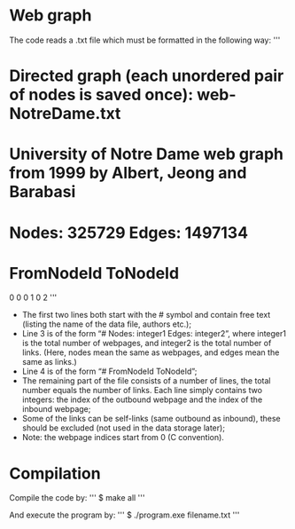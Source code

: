 # Web graph

The code reads a .txt file which must be formatted in the following way:
'''
# Directed graph (each unordered pair of nodes is saved once): web-NotreDame.txt
# University of Notre Dame web graph from 1999 by Albert, Jeong and Barabasi
# Nodes: 325729 Edges: 1497134
# FromNodeId	ToNodeId
0	0
0	1
0	2
'''

* The first two lines both start with the # symbol and contain free text
(listing the name of the data file, authors etc.);
* Line 3 is of the form “# Nodes: integer1 Edges: integer2”, where
integer1 is the total number of webpages, and integer2 is the total
number of links. (Here, nodes mean the same as webpages, and edges
mean the same as links.)
* Line 4 is of the form “# FromNodeId ToNodeId”;
* The remaining part of the file consists of a number of lines, the total
number equals the number of links. Each line simply contains two integers:
the index of the outbound webpage and the index of the inbound webpage;
* Some of the links can be self-links (same outbound as inbound), these
should be excluded (not used in the data storage later);
* Note: the webpage indices start from 0 (C convention).


# Compilation

Compile the code by:
'''
$ make all
'''

And execute the program by:
'''
$ ./program.exe filename.txt 
'''
